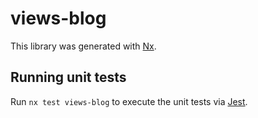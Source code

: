 # views-blog

This library was generated with [Nx](https://nx.dev).

## Running unit tests

Run `nx test views-blog` to execute the unit tests via [Jest](https://jestjs.io).
